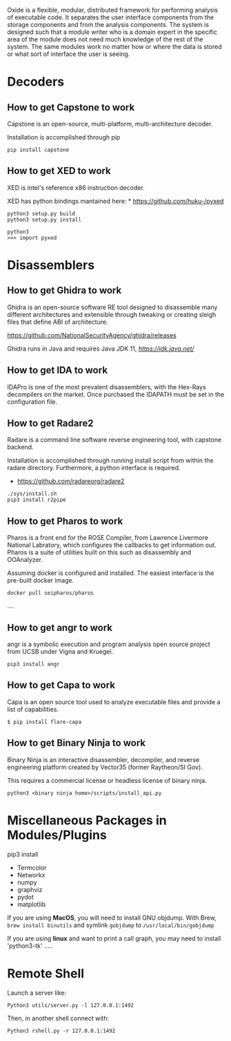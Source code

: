 Oxide is a flexible, modular, distributed framework for performing analysis of
executable code. It separates the user interface components from the storage
components and from the analysis components. The system is designed such that a
module writer who is a domain expert in the specific area of the module does not
need much knowledge of the rest of the system. The same modules work no matter
how or where the data is stored or what sort of interface the user is seeing.

# Decoders

## How to get Capstone to work

Capstone is an open-source, multi-platform, multi-architecture decoder.

Installation is accomplished through pip

```
pip install capstone
```

## How to get XED to work

XED is intel's reference x86 instruction decoder.

XED has python bindings mantained here:
    * https://github.com/huku-/pyxed

```
python3 setup.py build
python3 setup.py install

python3
>>> import pyxed
```

# Disassemblers

## How to get Ghidra to work
Ghidra is an open-source software RE tool designed to disassemble many different architectures and extensible through tweaking or creating sleigh files that define ABI of architecture.

https://github.com/NationalSecurityAgency/ghidra/releases

Ghidra runs in Java and requires Java JDK 11, *https://jdk.java.net/*


## How to get IDA to work

IDAPro is one of the most prevalent disassemblers, with the Hex-Rays decompilers on the
market. Once purchased the IDAPATH must be set in the configuration file.

## How to get Radare2
Radare is a command line software reverse engineering tool, with capstone backend.

Installation is accomplished through running install script from within the radare directory. Furthermore, a python interface is required.
* https://github.com/radareorg/radare2

```
./sys/install.sh
pip3 install r2pipe
```

## How to get Pharos to work

Pharos is a front end for the ROSE Compiler, from Lawrence Livermore National Labratory,
which configures the callbacks to get information out. Pharos is a suite of utilities 
built on this such as disassembly and OOAnalyzer.

Assuming docker is configured and installed. The easiest interface is the pre-built docker image.

```
docker pull seipharos/pharos
```

....


## How to get angr to work

angr is a symbolic execution and program analysis open source project from UCSB under Vigna and Kruegel.

```
pip3 install angr
```

## How to get Capa to work

Capa is an open source tool used to analyze executable files and provide a list of capabilities.

```
$ pip install flare-capa
```

## How to get Binary Ninja to work

Binary Ninja is an interactive disassembler, decompiler, and reverse engineering platform created by Vector35 (former Raytheon/SI Gov).

This requires a commercial license or headless license of binary ninja.

```
python3 <binary ninja home>/scripts/install_api.py
```


# Miscellaneous Packages in Modules/Plugins

pip3 install
* Termcolor
* Networkx
* numpy
* graphviz
* pydot
* matplotlib

If you are using **MacOS**, you will need to install GNU objdump.
With Brew, `brew install binutils` and symlink `gobjdump` to `/usr/local/bin/gobjdump`

If you are using **linux** and want to print a call graph, you may need to install 'python3-tk'
.....


# Remote Shell

Launch a server like:

`Python3 utils/server.py -l 127.0.0.1:1492`

Then, in another shell connect with:

`Python3 rshell.py -r 127.0.0.1:1492`
